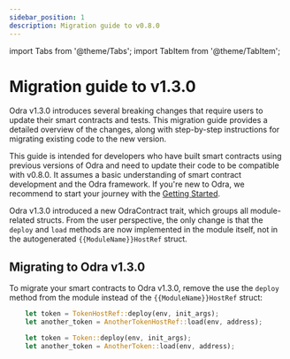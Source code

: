```yaml
---
sidebar_position: 1
description: Migration guide to v0.8.0
---
```


import Tabs from '@theme/Tabs';
import TabItem from '@theme/TabItem';

# Migration guide to v1.3.0

Odra v1.3.0 introduces several breaking changes that require users to update their smart contracts and tests. This migration guide provides a detailed overview of the changes, along with step-by-step instructions for migrating existing code to the new version.

This guide is intended for developers who have built smart contracts using previous versions of Odra and need to update their code to be compatible with v0.8.0. It assumes a basic understanding of smart contract development and the Odra framework. If you're new to Odra, we recommend to start your journey with the [Getting Started](../category/getting-started/).

Odra v1.3.0 introduced a new OdraContract trait, which groups all module-related structs.
From the user perspective, the only change is that the `deploy` and `load` methods
are now implemented in the module itself, not in the autogenerated
`{{ModuleName}}HostRef` struct.

## Migrating to Odra v1.3.0

To migrate your smart contracts to Odra v1.3.0, remove the use the `deploy` method from
the module instead of the `{{ModuleName}}HostRef` struct:

```rust title=before.rs
    let token = TokenHostRef::deploy(env, init_args);
    let another_token = AnotherTokenHostRef::load(env, address);
```

```rust title=after.rs
    let token = Token::deploy(env, init_args);
    let another_token = AnotherToken::load(env, address);
```

